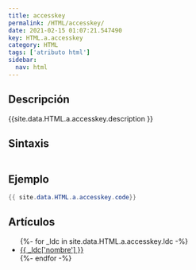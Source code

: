 ```yaml
---
title: accesskey
permalink: /HTML/accesskey/
date: 2021-02-15 01:07:21.547490
key: HTML.a.accesskey
category: HTML
tags: ['atributo html']
sidebar: 
  nav: html
---
```


## Descripción
{{site.data.HTML.a.accesskey.description }}

## Sintaxis
~~~html
~~~

## Ejemplo
~~~java
{{ site.data.HTML.a.accesskey.code}}
~~~

## Artículos
<ul>
{%- for _ldc in site.data.HTML.a.accesskey.ldc -%}
   <li>
       <a href="{{_ldc['url'] }}">{{ _ldc['nombre'] }}</a>
   </li>
{%- endfor -%}
</ul>
